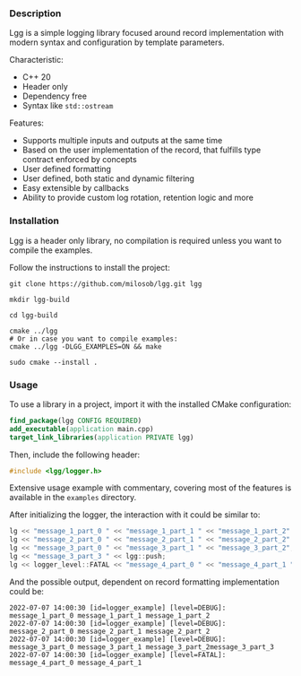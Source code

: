 ### Description

Lgg is a simple logging library focused around record implementation with modern
syntax and configuration by template parameters.

Characteristic:

- C++ 20
- Header only
- Dependency free
- Syntax like `std::ostream`

Features:

- Supports multiple inputs and outputs at the same time
- Based on the user implementation of the record, that fulfills type contract
  enforced by concepts
- User defined formatting
- User defined, both static and dynamic filtering
- Easy extensible by callbacks
- Ability to provide custom log rotation, retention logic and more

### Installation

Lgg is a header only library, no compilation is required unless you want to
compile the examples.

Follow the instructions to install the project:

```shell
git clone https://github.com/milosob/lgg.git lgg
```

```shell
mkdir lgg-build 
```

```shell
cd lgg-build
```

```shell
cmake ../lgg
# Or in case you want to compile examples:
cmake ../lgg -DLGG_EXAMPLES=ON && make
```

```shell
sudo cmake --install .
```

### Usage

To use a library in a project, import it with the installed CMake configuration:

```cmake
find_package(lgg CONFIG REQUIRED)
add_executable(application main.cpp)
target_link_libraries(application PRIVATE lgg)
```

Then, include the following header:

```c++
#include <lgg/logger.h>
```

Extensive usage example with commentary, covering most of the features is
available in the `examples` directory.

After initializing the logger, the interaction with it could be similar to:

```c++
lg << "message_1_part_0 " << "message_1_part_1 " << "message_1_part_2" << lgg::push;
lg << "message_2_part_0 " << "message_2_part_1 " << "message_2_part_2" << lgg::push;
lg << "message_3_part_0 " << "message_3_part_1 " << "message_3_part_2";
lg << "message_3_part_3 " << lgg::push;
lg << logger_level::FATAL << "message_4_part_0 " << "message_4_part_1 " << lgg::push;
```

And the possible output, dependent on record formatting implementation could be:

```text
2022-07-07 14:00:30 [id=logger_example] [level=DEBUG]: message_1_part_0 message_1_part_1 message_1_part_2
2022-07-07 14:00:30 [id=logger_example] [level=DEBUG]: message_2_part_0 message_2_part_1 message_2_part_2
2022-07-07 14:00:30 [id=logger_example] [level=DEBUG]: message_3_part_0 message_3_part_1 message_3_part_2message_3_part_3 
2022-07-07 14:00:30 [id=logger_example] [level=FATAL]: message_4_part_0 message_4_part_1 
```
